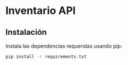 # Inventario API

## Instalación
Instala las dependencias requeridas usando pip:
```bash
pip install -r requirements.txt
